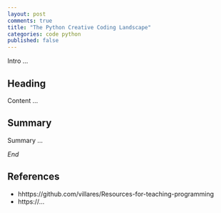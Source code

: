 ```yaml
---
layout: post
comments: true
title: "The Python Creative Coding Landscape"
categories: code python
published: false
---
```


Intro ...

## Heading

Content ...

## Summary

Summary ...

*End*

## References

* hhttps://github.com/villares/Resources-for-teaching-programming
* https://...
